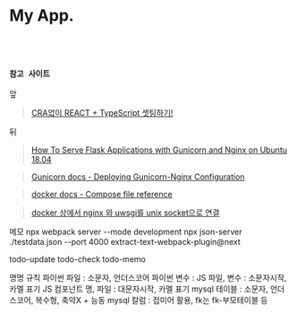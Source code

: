 # My App.

<br/><br/>

### `참고 사이트 `

앞

> <a href="https://chanyeong.com/blog/post/7">CRA없이 REACT + TypeScript 셋팅하기!</a>

뒤

> <a href="https://www.digitalocean.com/community/tutorials/how-to-serve-flask-applications-with-gunicorn-and-nginx-on-ubuntu-18-04">How To Serve Flask Applications with Gunicorn and Nginx on Ubuntu 18.04</a>

> <a href="https://docs.gunicorn.org/en/stable/deploy.html">Gunicorn docs - Deploying Gunicorn-Nginx Configuration</a>

> <a href="https://docs.docker.com/compose/compose-file/compose-file-v3/">docker docs - Compose file reference</a>

> <a href="https://m.blog.naver.com/parkjy76/221570301844">docker 상에서 nginx 와 uwsgi를 unix socket으로 연결</a>

메모
npx webpack server --mode development
npx json-server ./testdata.json --port 4000
extract-text-webpack-plugin@next

todo-update
todo-check
todo-memo

명명 규칙
파이썬 파일 : 소문자, 언더스코어
파이썬 변수 :
JS 파일, 변수 : 소문자시작, 카멜 표기
JS 컴포넌트 명, 파일 : 대문자시작, 카멜 표기
mysql 테이블 : 소문자, 언더스코어, 복수형, 축약X + 능동
mysql 칼럼 : 접미어 활용, fk는 fk-부모테이블 등
